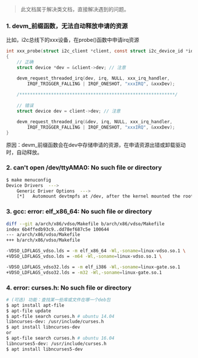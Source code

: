 > 此文档属于解决类文档，直接解决遇到的问题。

### 1. devm_前缀函数，无法自动释放申请的资源

比如，i2c总线下的xxx设备，在probe()函数中申请irq资源

```c
int xxx_probe(struct i2c_client *client, const struct i2c_device_id *id)
{
    // 正确
    struct device *dev = &client->dev; // 注意

    devm_request_threaded_irq(dev, irq, NULL, xxx_irq_handler,
        IRQF_TRIGGER_FALLING | IRQF_ONESHOT, "xxxIRQ", &xxxDev);
    
    /***********************************************************/
    
    // 错误
    struct device dev = client->dev; // 注意

    devm_request_threaded_irq(&dev, irq, NULL, xxx_irq_handler,
        IRQF_TRIGGER_FALLING | IRQF_ONESHOT, "xxxIRQ", &xxxDev);
}
```

原因：devm_前缀函数会在dev中存储申请的资源，在申请资源出错或卸载驱动时，自动释放。

### 2. can't open /dev/ttyAMA0: No such file or directory

```bash
$ make menuconfig
Device Drivers  --->
	Generic Driver Options  --->
	[*]   Automount devtmpfs at /dev, after the kernel mounted the rootfs
```

### 3. gcc: error: elf_x86_64: No such file or directory

```bash
diff --git a/arch/x86/vdso/Makefile b/arch/x86/vdso/Makefile
index 6b4ffedb93c9..dd78ef687c5e 100644
--- a/arch/x86/vdso/Makefile
+++ b/arch/x86/vdso/Makefile

-VDSO_LDFLAGS_vdso.lds = -m elf_x86_64 -Wl,-soname=linux-vdso.so.1 \
+VDSO_LDFLAGS_vdso.lds = -m64 -Wl,-soname=linux-vdso.so.1 \

-VDSO_LDFLAGS_vdso32.lds = -m elf_i386 -Wl,-soname=linux-gate.so.1
+VDSO_LDFLAGS_vdso32.lds = -m32 -Wl,-soname=linux-gate.so.1
```

### 4. error: curses.h: No such file or directory

```bash
# (可选) 功能：查找某一些库或文件在哪一个deb包
$ apt install apt-file
$ apt-file update
$ apt-file search curses.h # ubuntu 14.04
libncurses-dev: /usr/include/curses.h
$ apt install libncurses-dev
or
$ apt-file search curses.h # ubuntu 16.04
libncurses5-dev: /usr/include/curses.h
$ apt install libncurses5-dev
```
